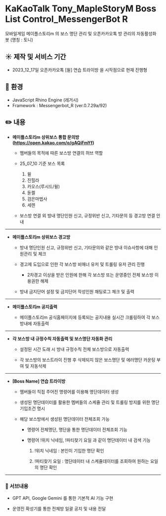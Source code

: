 # KaKaoTalk Tony_MapleStoryM Boss List Control_MessengerBot R

모바일게임 메이플스토리m 의 보스 명단 관리 및 오픈카카오톡 방 관리의 자동활성화 봇 (명칭 : 토니)

## :sunny: 제작 및 서비스 기간
* 2023_12_17일 오픈카카오톡 [윌] 연습 트라이방 을 시작점으로 현재 진행형

## :wrench: 환경

* JavaScript Rhino Engine (레거시)
* Framework : Messengerbot_R (ver.0.7.29a/92)

## :pencil2: 내용

* **메이플스토리m 상위보스 통합 문의방 (https://open.kakao.com/o/gAQiFmYf)**
  
  * 멤버들의 목적에 따른 보스방 연결의 허브 역할
    
  * 25_07_10 기준 보스 목록

    1. 윌
    2. 진힐라
    3. 카오스(루시드/윌)
    4. 듄켈
    5. 검은마법사
    6. 세렌

  * 보스방 연결 외 방내 명단인원 신고, 규정위반 신고, 기타문의 등 경고방 연결 안내
---
* **메이플스토리m 상위보스 경고방**
  
  * 방내 명단인원 신고, 규정위반 신고, 기타문의와 같은 방내 이슈사항에 대해 인원관리 및 체크
    
  * 경고제 도입으로 인한 각 보스방 비매너 유저 및 트롤링 유저 관리 진행
    
    * 2차경고 이상을 받은 인원에 한해 각 보스방 또는 운영중인 전체 보스방 이용권한 해제

  * 방내 금지단어 설정 및 금지단어 작성인원 채팅로그 체크 및 출력
---
* **메이플스토리m 공지출력**

  * 메이플스토리m 공식홈페이지에 등록되는 공지내용 실시간 크롤링하여 각 보스방내에 자동출력
---
* **각 보스방 내 규정수칙 자동출력 및 보스명단 자동화 관리**
  
  * 설정된 시간 도래 시 방내 규정수칙 전체 보스방으로 자동출력
    
  * 각 보스방의 보스트라이 진행 후 삭제되지 않은 보스명단 및 에러명단 카운팅 부여 및 자동삭제
---
* **[Boss Name] 연습 트라이방**

  * 멤버들이 직접 주어진 명령어를 이용해 명단데이터 생성
    
  * 생성된 명단데이터를 활용한 멤버들의 스케쥴 관리 및 트롤링 방지를 위한 명단 기입조건 명시

  * 해당 보스방에서 생성된 명단데이터 전체조회 가능

    * 명령어 전체명단, 명단을 통한 명단데이터 전체조회 기능

    * 명령어 !위치 닉네임, !파티찾기 요일 과 같이 명단데이터 내 검색 기능

      1. !위치 닉네임 : 본인이 기입한 명단 확인
     
      2. !파티찾기 요일 : 명단데이터 내 스케쥴데이터를 조회하여 원하는 요일의 명단 확인
---
### :paperclip: 서브내용

* GPT API, Google Gemini 를 통한 기본적 AI 기능 구현

* 운영진 확성기를 통한 전체방 일괄 공지 및 내용 전달
